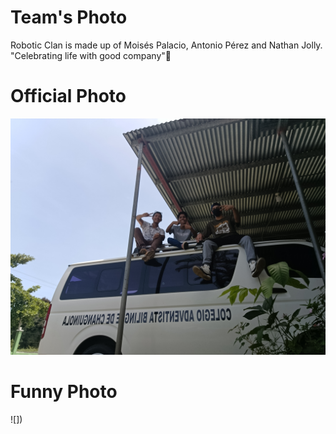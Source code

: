 Team's Photo
====

Robotic Clan is made up of Moisés Palacio, Antonio Pérez and Nathan Jolly. "Celebrating life with good company"🎉

Official Photo
==

![](https://github.com/TheRoboticClan/Autonomus-3.0/blob/main/t-photos/Funny%20Photo.jpg)

Funny Photo
==

![])
